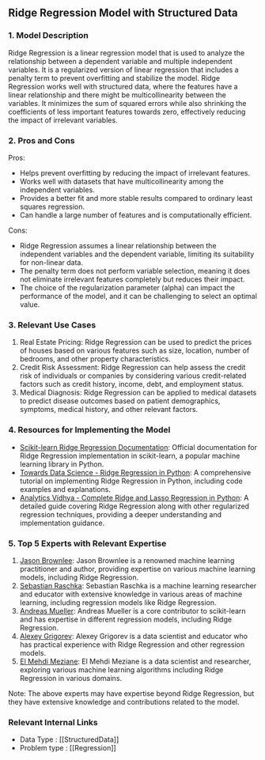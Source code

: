 ## Ridge Regression Model with Structured Data

### 1. Model Description
Ridge Regression is a linear regression model that is used to analyze the relationship between a dependent variable and multiple independent variables. It is a regularized version of linear regression that includes a penalty term to prevent overfitting and stabilize the model. Ridge Regression works well with structured data, where the features have a linear relationship and there might be multicollinearity between the variables. It minimizes the sum of squared errors while also shrinking the coefficients of less important features towards zero, effectively reducing the impact of irrelevant variables.

### 2. Pros and Cons
Pros:
- Helps prevent overfitting by reducing the impact of irrelevant features.
- Works well with datasets that have multicollinearity among the independent variables.
- Provides a better fit and more stable results compared to ordinary least squares regression.
- Can handle a large number of features and is computationally efficient.

Cons:
- Ridge Regression assumes a linear relationship between the independent variables and the dependent variable, limiting its suitability for non-linear data.
- The penalty term does not perform variable selection, meaning it does not eliminate irrelevant features completely but reduces their impact.
- The choice of the regularization parameter (alpha) can impact the performance of the model, and it can be challenging to select an optimal value.

### 3. Relevant Use Cases
1. Real Estate Pricing: Ridge Regression can be used to predict the prices of houses based on various features such as size, location, number of bedrooms, and other property characteristics.
2. Credit Risk Assessment: Ridge Regression can help assess the credit risk of individuals or companies by considering various credit-related factors such as credit history, income, debt, and employment status.
3. Medical Diagnosis: Ridge Regression can be applied to medical datasets to predict disease outcomes based on patient demographics, symptoms, medical history, and other relevant factors.

### 4. Resources for Implementing the Model
- [Scikit-learn Ridge Regression Documentation](https://scikit-learn.org/stable/modules/generated/sklearn.linear_model.Ridge.html): Official documentation for Ridge Regression implementation in scikit-learn, a popular machine learning library in Python.
- [Towards Data Science - Ridge Regression in Python](https://towardsdatascience.com/ridge-regression-python-example-fb2d7b4e80a7): A comprehensive tutorial on implementing Ridge Regression in Python, including code examples and explanations.
- [Analytics Vidhya - Complete Ridge and Lasso Regression in Python](https://www.analyticsvidhya.com/blog/2017/06/a-comprehensive-guide-for-linear-ridge-and-lasso-regression/): A detailed guide covering Ridge Regression along with other regularized regression techniques, providing a deeper understanding and implementation guidance.

### 5. Top 5 Experts with Relevant Expertise
1. [Jason Brownlee](https://github.com/jbrownlee): Jason Brownlee is a renowned machine learning practitioner and author, providing expertise on various machine learning models, including Ridge Regression.
2. [Sebastian Raschka](https://github.com/rasbt): Sebastian Raschka is a machine learning researcher and educator with extensive knowledge in various areas of machine learning, including regression models like Ridge Regression.
3. [Andreas Mueller](https://github.com/amueller): Andreas Mueller is a core contributor to scikit-learn and has expertise in different regression models, including Ridge Regression.
4. [Alexey Grigorev](https://github.com/alexeygrigorev): Alexey Grigorev is a data scientist and educator who has practical experience with Ridge Regression and other regression models.
5. [El Mehdi Meziane](https://github.com/LMedimeche): El Mehdi Meziane is a data scientist and researcher, exploring various machine learning algorithms including Ridge Regression in various domains.

Note: The above experts may have expertise beyond Ridge Regression, but they have extensive knowledge and contributions related to the model.


 ### Relevant Internal Links
- Data Type : [[StructuredData]]
- Problem type : [[Regression]]
